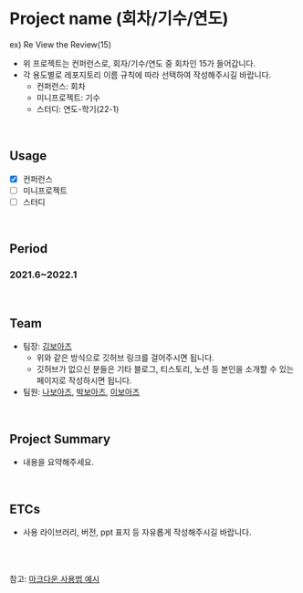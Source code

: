 # Project name (회차/기수/연도)
ex) Re View the Review(15)
- 위 프로젝트는 컨퍼런스로, 회자/기수/연도 중 회차인 15가 들어갑니다. 
- 각 용도별로 레포지토리 이름 규칙에 따라 선택하여 작성해주시길 바랍니다.
  * 컨퍼런스: 회차
  * 미니프로젝트: 기수
  * 스터디: 연도-학기(22-1)

</br>

## Usage
- [X] 컨퍼런스
- [ ] 미니프로젝트
- [ ] 스터디

<br/>

## Period
### 2021.6~2022.1

<br/>

## Team
- 팀장: [김보아즈](https://github.com/BOAZ-bigdata/)
  * 위와 같은 방식으로 깃허브 링크를 걸어주시면 됩니다.
  * 깃허브가 없으신 분들은 기타 블로그, 티스토리, 노션 등 본인을 소개할 수 있는 페이지로 작성하시면 됩니다.
- 팀원: [나보아즈](https://github.com/BOAZ-bigdata/), [박보아즈](https://github.com/BOAZ-bigdata/), [이보아즈](https://github.com/BOAZ-bigdata/)

<br/>

## Project Summary
- 내용을 요약해주세요.

<br/>

## ETCs
- 사용 라이브러리, 버전, ppt 표지 등 자유롭게 작성해주시길 바랍니다.

<br/><br/>

참고: [마크다운 사용법 예시](https://theorydb.github.io/envops/2019/05/22/envops-blog-how-to-use-md/)
